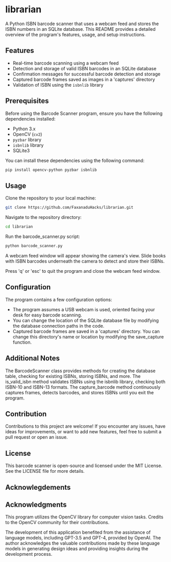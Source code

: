 # librarian

A Python ISBN barcode scanner that uses a webcam feed and stores the ISBN numbers in an SQLite database. This README provides a detailed overview of the program's features, usage, and setup instructions.

## Features

- Real-time barcode scanning using a webcam feed
- Detection and storage of valid ISBN barcodes in an SQLite database
- Confirmation messages for successful barcode detection and storage
- Captured barcode frames saved as images in a 'captures' directory
- Validation of ISBN using the `isbnlib` library

## Prerequisites

Before using the Barcode Scanner program, ensure you have the following dependencies installed:

- Python 3.x
- OpenCV (`cv2`)
- `pyzbar` library
- `isbnlib` library
- SQLite3

You can install these dependencies using the following command:

```bash
pip install opencv-python pyzbar isbnlib
```

## Usage

Clone the repository to your local machine:

```bash
git clone https://github.com/FaxanaduHacks/librarian.git
```

Navigate to the repository directory:

```bash
cd librarian
````

Run the barcode_scanner.py script:

```bash
python barcode_scanner.py
```

A webcam feed window will appear showing the camera's view. Slide books with ISBN barcodes underneath the camera to detect and store their ISBNs.

Press 'q' or 'esc' to quit the program and close the webcam feed window.

## Configuration

The program contains a few configuration options:

- The program assumes a USB webcam is used, oriented facing your desk for easy barcode scanning.
- You can change the location of the SQLite database file by modifying the database connection paths in the code.
- Captured barcode frames are saved in a 'captures' directory. You can change this directory's name or location by modifying the save_capture function.

## Additional Notes

The BarcodeScanner class provides methods for creating the database table, checking for existing ISBNs, storing ISBNs, and more.
The is_valid_isbn method validates ISBNs using the isbnlib library, checking both ISBN-10 and ISBN-13 formats.
The capture_barcode method continuously captures frames, detects barcodes, and stores ISBNs until you exit the program.

## Contribution

Contributions to this project are welcome! If you encounter any issues, have ideas for improvements, or want to add new features, feel free to submit a pull request or open an issue.

## License

This barcode scanner is open-source and licensed under the MIT License. See the LICENSE file for more details.

## Acknowlegdements

## Acknowledgments

This program utilizes the OpenCV library for computer vision tasks. Credits to the OpenCV community for their contributions.

The development of this application benefited from the assistance of language models, including GPT-3.5 and GPT-4, provided by OpenAI. The author acknowledges the valuable contributions made by these language models in generating design ideas and providing insights during the development process.
